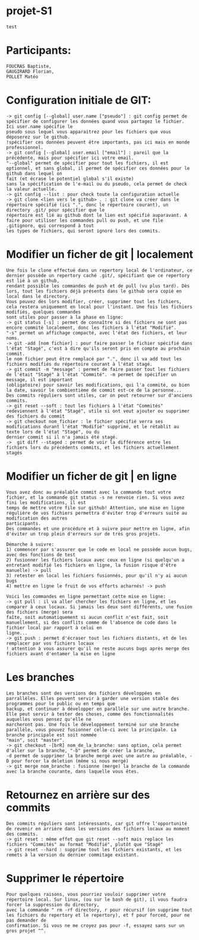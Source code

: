 # projet-S1
	test
# Participants:
	FOUCRAS Baptiste,
	GAUGIRARD Florian,
	POLLET Matéo

# Configuration initiale de GIT:
	-> git config [--global] user.name ["pseudo"] : git config permet de spécifier de configurer les données quand vous partagez le fichier. Ici user.name spécifie le
	pseudo sous lequel vous apparaitrez pour les fichiers que vous déposerez sur le github.
	!spécifier ces données peuvent être importants, pas ici mais en monde professionnel.
	-> git config [--global] user.email ["email"] : pareil que la précédente, mais pour spécifier ici votre email.
	"--global" permet de spécifier pour tout les fichiers, il est optionnel, et sans global, il permet de spécifier ces données pour le github dans lequel on 
	fait (et écrase le potentiel global s'il existe)
	sans la spécification de l'e-mail ou du pseudo, cela permet de check la valeur actuelle.
	-> git config --list : pour check toute la configuration actuelle
	-> git clone <lien vers le github> . : git clone va créer dans le répertoire spécifié (ici ".", donc le répertoire courant), un directory .git/ pour spécifier que le
	répertoire est lié au github dont le lien est spécifié auparavant. A faire pour utiliser les commandes pull ou push, et une file .gitignore, qui correspond à tout
	les types de fichiers, qui seront ignoré lors des commits.

# Modifier un ficher de git | localement
	Une fois le clone effectué dans un repertory local de l'ordinateur, ce dernier possède un repertory caché .git/, spécifiant que ce repertory est lié à un github,
	rendant possible les commandes de push et de pull (vu plus tard). Dès lors, tout les fichiers déjà présents dans le github sera copié en local dans le directory.
	Vous pouvez dès lors modifier, créer, supprimer tout les fichiers, cela restera uniquement en local pour l'instant. Une fois les fichiers modifiés, quelques commandes
	sont utiles pour passer à la phase en ligne:
	-> git status [-s] : permet de connaître si des fichiers ne sont pas encore commité localement, donc les fichiers à l'état "Modifié".
	"-s" permet un affichage compacté, avec l'état des fichiers, et leur noms.
	-> git -add [nom fichier] : pour faire passer le fichier spécifié dans l'état "Stagé", c'est à dire qu'ils seront pris en compte au prochain commit.
	le nom fichier peut être remplacé par ".", donc il va add tout les fichiers modifiés du répertoire courant à l'état stagé.
	-> git commit -m "message" : permet de faire passer tout les fichiers de l'était "Stagé" à l'état "Commité". -m permet de spécifier un message, il est important
	(obligatoire) pour savoir les modifications, qui l'a commité, ou bien la date, savoir le combientième de commit est-ce de la personne...
	Des commits réguliers sont utiles, car on peut retourner sur d'anciens commits.
	-> git reset --soft : tout les fichiers à l'état "Commités" redeviennent à l'état "Stagé", utile si ont veut ajouter ou supprimer des fichiers du commit
	-> git checkout nom_fichier : le fichier spécifié verra ses modifications durant l'état "Modifié" supprimé, et le rétablit au texte lors de l'état "Stagé", ou du
	dernier commit si il n'a jamais été stagé.
	->  git diff --staged : permet de voir la différence entre les fichiers lors du précédents commits, et les fichiers actuellement stagés

# Modifier un ficher de git | en ligne
	Vous avez donc au préalable commit avec la commande tout votre fichier, et la commande git status -s ne renvoie rien. Si vous avez fini les modifications, il est
	temps de mettre votre file sur github! Attention, une mise en ligne régulière de vos fichiers permettra d'éviter trop d'erreurs suite au modification des autres
	participants.
	Des commandes et une procédure et à suivre pour mettre en ligne, afin d'éviter un trop plein d'erreurs sur de très gros projets.
	
	Démarche à suivre:
	1) commencer par s'assurer que le code en local ne possède aucun bugs, avec des fonctions de test
	2) fusionner les fichiers locaux avec ceux en ligne (si quelqu'un a entretant modifié les fichiers en ligne, la fusion risque d'être manuelle) -> pull
	3) retester en local les fichiers fusionnés, pour qu'il n'y ai aucun bugs
	4) mettre en ligne le fruit de vos efforts acharnés! -> push
	
	Voici les commandes en ligne permettant cette mise en ligne:
	-> git pull : il va aller chercher les fichiers en ligne, et les comparer à ceux locaux. Si jamais les deux sont différents, une fusion des fichiers (merge) sera
	faîte, soit automatiquement si aucun conflit n'est fait, soit manuellement, si des conflits comme de l'absence de code dans le fichier local par rapport à celui en
	ligne...
	-> git push : permet d'écraser tout les fichiers distants, et de les remplacer par vos fichiers locaux
	! attention à vous assurer qu'il ne reste aucuns bugs après merge des fichiers avant d'entamer la mise en ligne

# Les branches
	Les branches sont des versions des fichiers développées en parrallèles. Elles peuvent servir à garder une version stable des programmes pour le public ou en temps que
	backup, et continuer à développer en parallèle sur une autre branche. Elle peut servir à tester des choses, comme des fonctionnalités auquelles vous pensez qu'elle ne
	marcheront pas. Une fois le développement terminé sur une branche parallèle, vous pouvez fusionner celle-ci avec la principale. La branche principale est soit nommée 
	"main", soit "master".
	-> git checkout -[brR] nom_de_la_branche: sans option, cela permet d'aller sur la branche, "-b" permet de créer la branche,
	-d permet de supprimer la branche mergé avec une autre au préalable, -D pour forcer la deletion (même si nous mergé)
	-> git merge nom_branche : fusionne (merge) la branche de la commande avec la branche courante, dans laquelle vous êtes.

# Retournez en arrière sur des commits
	Des commits réguliers sont intéressants, car git offre l'opportunité de revenir en arrière dans les versions des fichiers locaux au moment des commits.
	-> git reset : même effet que git reset --soft mais replace les fichiers "Commités" au format "Modifié", plutôt que "Stagé"
	-> git reset --hard : supprime tout les fichiers existants, et les remets à la version du dernier commitage existant.

# Supprimer le répertoire
	Pour quelques raisons, vous pourriez vouloir supprimer votre répertoire local. Sur linux, (ou sur le bash de git), il vous faudra forcer la suppression du directory,
	avec la commande " rm -rf directory, r pour récursif (on supprime tout les fichiers du repertory et le repertory), et f pour forced, pour ne pas demander de
	confirmation. Si vous ne me croyez pas pour -f, essayez sans sur un gros projet ^^.
